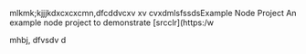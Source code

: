 mlkmk;kjjjkdxcxcxcmn,dfcddvcxv xv cvxdmlsfssdsExample Node Project
An example node project to demonstrate [srcclr](https:/w

mhbj,
dfvsdv d
